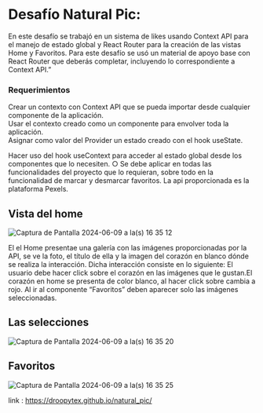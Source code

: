 # Desafío Natural Pic:
En este desafío se trabajó en un sistema de likes usando Context API para el manejo de estado global y React Router para la creación de las vistas Home y Favoritos.
Para este desafío se usó un material de apoyo base con React Router que deberás completar, incluyendo lo correspondiente a Context API.”			
### Requerimientos	
Crear un contexto con Context API que se pueda importar desde cualquier componente de la aplicación. 							
Usar el contexto creado como un componente para envolver toda la aplicación.  							
Asignar como valor del Provider un estado creado con el hook useState.
 							
Hacer uso del hook useContext para acceder al estado global desde los componentes que lo necesiten. ○ Se debe aplicar en todas las funcionalidades del proyecto que lo requieran, sobre todo en la funcionalidad de marcar y desmarcar favoritos. La api proporcionada es la plataforma Pexels.




## Vista del home
![Captura de Pantalla 2024-06-09 a la(s) 16 35 12](https://github.com/Droopytex/natural_pic/assets/151586858/f331681e-8000-4264-81fa-f1e2cec2463e)

El el Home presentae una galería con las imágenes proporcionadas por la API, se ve la foto, el título de ella y la imagen del corazón en blanco dónde se realiza la interacción.
Dicha interacción consiste en lo siguiente: El usuario  debe hacer click sobre el corazón en las imágenes que le gustan.El corazón en home se presenta de color blanco, al hacer click sobre cambia a rojo. Al ir al componente “Favoritos” deben aparecer solo las imágenes seleccionadas.

## Las selecciones
![Captura de Pantalla 2024-06-09 a la(s) 16 35 20](https://github.com/Droopytex/natural_pic/assets/151586858/c3aed862-dca4-4203-94e2-d943496c728c)

## Favoritos
![Captura de Pantalla 2024-06-09 a la(s) 16 35 25](https://github.com/Droopytex/natural_pic/assets/151586858/1e00c9fc-419a-4bab-b4e5-0f67383eb74c)

link : https://droopytex.github.io/natural_pic/
